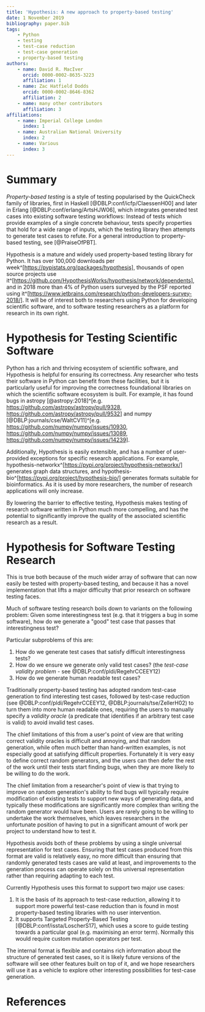 ```yaml
---
title: 'Hypothesis: A new approach to property-based testing'
date: 1 November 2019
bibliography: paper.bib
tags:
    - Python
    - testing
    - test-case reduction
    - test-case generation
    - property-based testing
authors:
    - name: David R. MacIver
      orcid: 0000-0002-8635-3223
      affiliation: 1
    - name: Zac Hatfield Dodds
      orcid: 0000-0002-8646-8362
      affiliation: 2
    - name: many other contributors
      affiliation: 3
affiliations:
    - name: Imperial College London
      index: 1
    - name: Australian National University
      index: 2
    - name: Various
      index: 3
---
```


# Summary

*Property-based testing* is a style of testing popularised by the QuickCheck family of libraries,
first in Haskell [@DBLP:conf/icfp/ClaessenH00] and later in Erlang [@DBLP:conf/erlang/ArtsHJW06],
which integrates generated test cases into existing software testing workflows:
Instead of tests which provide examples of a single concrete behaviour,
tests specify properties that hold for a wide range of inputs,
which the testing library then attempts to generate test cases to refute.
For a general introduction to property-based testing, see [@PraiseOfPBT].

Hypothesis is a mature and widely used property-based testing library for Python.
It has over 100,000 downloads per week^[https://pypistats.org/packages/hypothesis], thousands of open source projects use it^[https://github.com/HypothesisWorks/hypothesis/network/dependents],
and in 2018 more than 4% of Python users surveyed by the PSF reported using it^[https://www.jetbrains.com/research/python-developers-survey-2018/].
It will be of interest both to researchers using Python for developing scientific software,
and to software testing researchers as a platform for research in its own right.

# Hypothesis for Testing Scientific Software

Python has a rich and thriving ecosystem of scientific software, and Hypothesis is helpful for ensuring its correctness.
Any researcher who tests their software in Python can benefit from these facilities,
but it is particularly useful for improving the correctness foundational libraries on which the scientific software ecosystem is built.
For example, it has found bugs in astropy [@astropy:2018]^[e.g. https://github.com/astropy/astropy/pull/9328, https://github.com/astropy/astropy/pull/9532] and numpy [@DBLP:journals/cse/WaltCV11]^[e.g. https://github.com/numpy/numpy/issues/10930, https://github.com/numpy/numpy/issues/13089, https://github.com/numpy/numpy/issues/14239].

Additionally, Hypothesis is easily extensible, and has a number of user-provided exceptions for specific research applications.
For example, hypothesis-networkx^[https://pypi.org/project/hypothesis-networkx/] generates graph data structures,
and hypothesis-bio^[https://pypi.org/project/hypothesis-bio/] generates formats suitable for bioinformatics.
As it is used by more researchers, the number of research applications will only increase.

By lowering the barrier to effective testing, Hypothesis makes testing of research software written in Python much more compelling,
and has the potential to significantly improve the quality of the associated scientific research as a result.

# Hypothesis for Software Testing Research

This is true both because of the much wider array of software that can now easily be tested with property-based testing,
and because it has a novel implementation that lifts a major difficulty that prior research on software testing faces.

Much of software testing research boils down to variants on the following problem:
Given some interestingness test (e.g. that it triggers a bug in some software),
how do we generate a "good" test case that passes that interestingness test?

Particular subproblems of this are:

1. How do we generate test cases that satisfy difficult interestingness tests?
2. How do we ensure we generate only valid test cases? (the *test-case validity problem* - see @DBLP:conf/pldi/RegehrCCEEY12)
3. How do we generate human readable test cases?
 
Traditionally property-based testing has adopted random test-case generation to find interesting test cases,
followed by test-case reduction (see @DBLP:conf/pldi/RegehrCCEEY12, @DBLP:journals/tse/ZellerH02) to turn them into more human readable ones,
requiring the users to manually specify a *validity oracle* (a predicate that identifies if an arbitrary test case is valid) to avoid invalid test cases.

The chief limitations of this from a user's point of view are that writing correct validity oracles is difficult and annoying,
and that random generation, while often much better than hand-written examples, is not especially good at satisfying difficult properties.
Fortunately it is very easy to define correct random generators,
and the users can then defer the rest of the work until their tests start finding bugs, when they are more likely to be willing to do the work.

The chief limitation from a researcher's point of view is that trying to improve on random generation's ability to find bugs will typically require modification of existing tests to support new ways of generating data,
and typically these modifications are significantly more complex than writing the random generator would have been.
Users are rarely going to be willing to undertake the work themselves,
which leaves researchers in the unfortunate position of having to put in a significant amount of work per project to understand how to test it.

Hypothesis avoids both of these problems by using a single universal representation for test cases.
Ensuring that test cases produced from this format are valid is relatively easy, no more difficult than ensuring that randomly generated tests cases are valid at least,
and improvements to the generation process can operate solely on this universal representation rather than requiring adapting to each test.

Currently Hypothesis uses this format to support two major use cases:

1. It is the basis of its approach to test-case reduction, allowing it to support more powerful test-case reduction than is found in most property-based testing libraries with no user intervention.
2. It supports Targeted Property-Based Testing [@DBLP:conf/issta/LoscherS17], which uses a score to guide testing towards a particular goal (e.g. maximising an error term). Normally this would require custom mutation operators per test.

The internal format is flexible and contains rich information about the structure of generated test cases,
so it is likely future versions of the software will see other features built on top of it,
and we hope researchers will use it as a vehicle to explore other interesting possibilities for test-case generation.

# References
